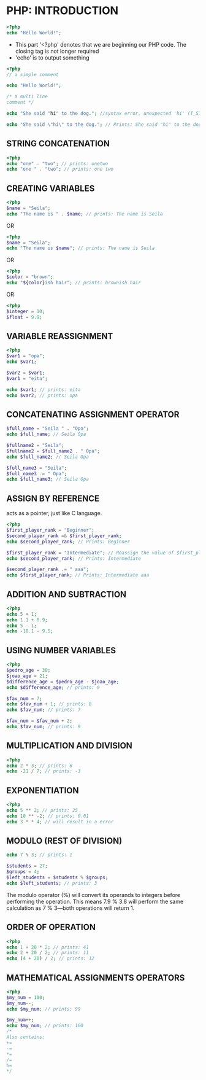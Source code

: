 # PHP: INTRODUCTION
```php
<?php
echo "Hello World!";
```
- This part '<?php' denotes that we are beginning our PHP code. The closing tag is not longer required
- 'echo' is to output something

```php
<?php
// a simple comment

echo "Hello World!";

/* a multi line
comment */
```

```php
echo "She said "hi" to the dog."; //syntax error, unexpected 'hi' (T_STRING)

echo "She said \"hi\" to the dog."; // Prints: She said "hi" to the dog.
```

## STRING CONCATENATION
```php
<?php
echo "one" . "two"; // prints: onetwo
echo "one " . "two"; // prints: one two
```

## CREATING VARIABLES
```php
<?php
$name = "Seila";
echo "The name is " . $name; // prints: The name is Seila
```
OR
```php
<?php
$name = "Seila";
echo "The name is $name"; // prints: The name is Seila
```
OR
```php
<?php
$color = "brown";
echo "${color}ish hair"; // prints: brownish hair
```
OR
```php
<?php
$integer = 10;
$float = 9.9;
```

## VARIABLE REASSIGNMENT
```php
<?php
$var1 = "opa";
echo $var1;

$var2 = $var1;
$var1 = "eita";

echo $var1; // prints: eita
echo $var2; // prints: opa
```

## CONCATENATING ASSIGNMENT OPERATOR
```php
$full_name = "Seila " . "Opa";
echo $full_name; // Seila Opa

$fullname2 = "Seila";
$fullname2 = $full_name2 . " Opa";
echo $full_name2; // Seila Opa

$full_name3 = "Seila";
$full_name3 .= " Opa";
echo $full_name3; // Seila Opa
```

## ASSIGN BY REFERENCE
acts as a pointer, just like C language.
```php
<?php
$first_player_rank = "Beginner";
$second_player_rank =& $first_player_rank; 
echo $second_player_rank; // Prints: Beginner

$first_player_rank = "Intermediate"; // Reassign the value of $first_player_rank
echo $second_player_rank; // Prints: Intermediate

$second_player_rank .= " aaa";
echo $first_player_rank; // Prints: Intermediate aaa
```

## ADDITION AND SUBTRACTION
```php
<?php
echo 5 + 1;
echo 1.1 + 0.9;
echo 5 - 1;
echo -10.1 - 9.5;
```

## USING NUMBER VARIABLES
```php
<?php
$pedro_age = 30;
$joao_age = 21;
$difference_age = $pedro_age - $joao_age;
echo $difference_age; // prints: 9

$fav_num = 7;
echo $fav_num + 1; // prints: 8
echo $fav_num; // prints: 7

$fav_num = $fav_num + 2;
echo $fav_num; // prints: 9
```

## MULTIPLICATION AND DIVISION
```php
<?php
echo 2 * 3; // prints: 6
echo -21 / 7; // prints: -3
```

## EXPONENTIATION
```php
<?php
echo 5 ** 2; // prints: 25
echo 10 ** -2; // prints: 0.01
echo 3 * * 4; // will result in a error
```

## MODULO (REST OF DIVISION)
```php
echo 7 % 3; // prints: 1

$students = 27;
$groups = 4;
$left_students = $students % $groups;
echo $left_students; // prints: 3
```
The modulo operator (%) will convert its operands to integers before performing the operation. This means 7.9 % 3.8 will perform the same calculation as 7 % 3—both operations will return 1.

## ORDER OF OPERATION
```php
<?php
echo 1 + 20 * 2; // prints: 41
echo 2 + 20 / 2; // prints: 11
echo (4 + 20) / 2; // prints: 12
```

## MATHEMATICAL ASSIGNMENTS OPERATORS
```php
<?php
$my_num = 100;
$my_num--;
echo $my_num; // prints: 99

$my_num++;
echo $my_num; // prints: 100
/*
Also contains:
+=
-=
*=
/=
%=
*/
```